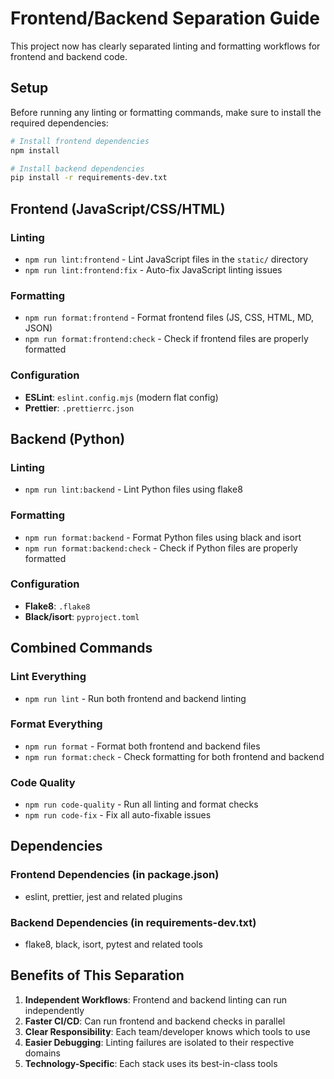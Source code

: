 # Frontend/Backend Separation Guide

This project now has clearly separated linting and formatting workflows for frontend and backend code.

## Setup

Before running any linting or formatting commands, make sure to install the required dependencies:

```bash
# Install frontend dependencies
npm install

# Install backend dependencies  
pip install -r requirements-dev.txt
```

## Frontend (JavaScript/CSS/HTML)

### Linting

- `npm run lint:frontend` - Lint JavaScript files in the `static/` directory
- `npm run lint:frontend:fix` - Auto-fix JavaScript linting issues

### Formatting

- `npm run format:frontend` - Format frontend files (JS, CSS, HTML, MD, JSON)
- `npm run format:frontend:check` - Check if frontend files are properly formatted

### Configuration

- **ESLint**: `eslint.config.mjs` (modern flat config)
- **Prettier**: `.prettierrc.json`

## Backend (Python)

### Linting

- `npm run lint:backend` - Lint Python files using flake8

### Formatting

- `npm run format:backend` - Format Python files using black and isort
- `npm run format:backend:check` - Check if Python files are properly formatted

### Configuration

- **Flake8**: `.flake8`
- **Black/isort**: `pyproject.toml`

## Combined Commands

### Lint Everything

- `npm run lint` - Run both frontend and backend linting

### Format Everything

- `npm run format` - Format both frontend and backend files
- `npm run format:check` - Check formatting for both frontend and backend

### Code Quality

- `npm run code-quality` - Run all linting and format checks
- `npm run code-fix` - Fix all auto-fixable issues

## Dependencies

### Frontend Dependencies (in package.json)

- eslint, prettier, jest and related plugins

### Backend Dependencies (in requirements-dev.txt)

- flake8, black, isort, pytest and related tools

## Benefits of This Separation

1. **Independent Workflows**: Frontend and backend linting can run independently
2. **Faster CI/CD**: Can run frontend and backend checks in parallel
3. **Clear Responsibility**: Each team/developer knows which tools to use
4. **Easier Debugging**: Linting failures are isolated to their respective domains
5. **Technology-Specific**: Each stack uses its best-in-class tools

